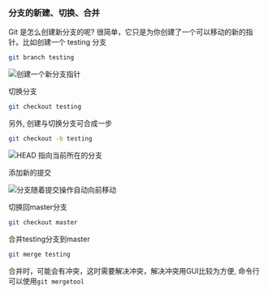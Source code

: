 ### 分支的新建、切换、合并

Git 是怎么创建新分支的呢? 很简单，它只是为你创建了一个可以移动的新的指针。比如创建一个 testing 分支

```sh
git branch testing
```

![创建一个新分支指针](https://ws4.sinaimg.cn/large/006tNbRwgy1fyr434g2woj314u0ngdkn.jpg)

切换分支

```sh
git checkout testing
```

另外, 创建与切换分支可合成一步

```sh
git checkout -b testing
```

![HEAD 指向当前所在的分支](https://ws3.sinaimg.cn/large/006tNbRwgy1fyr4nv0z5nj314o0nowje.jpg)

添加新的提交

![分支随着提交操作自动向前移动](https://ws2.sinaimg.cn/large/006tNbRwgy1fyr4omfnmzj31460h80w9.jpg)

切换回master分支

```sh
git checkout master
```
合并testing分支到master

```sh
git merge testing
```

合并时，可能会有冲突，这时需要解决冲突，解决冲突用GUI比较为方便, 命令行可以使用`git mergetool`
